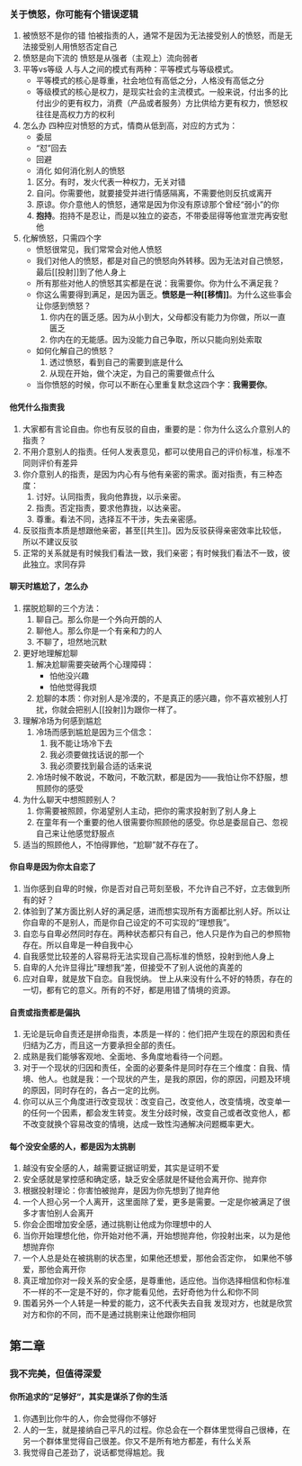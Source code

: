 ### 关于愤怒，你可能有个错误逻辑
1. 被愤怒不是你的错
	怕被指责的人，通常不是因为无法接受别人的愤怒，而是无法接受别人用愤怒否定自己
2. 愤怒是向下流的
	愤怒是从强者（主观上）流向弱者
3. 平等vs等级
	人与人之间的模式有两种：平等模式与等级模式。
	- 平等模式的核心是尊重，社会地位有高低之分，人格没有高低之分
	- 等级模式的核心是权力，是现实社会的主流模式。一般来说，付出多的比付出少的更有权力，消费（产品或者服务）方比供给方更有权力，愤怒权往往是高权力方的权利
4. 怎么办
	四种应对愤怒的方式，情商从低到高，对应的方式为：
	- 委屈
	- “怼”回去
	- 回避
	- 消化
	如何消化别人的愤怒
	1. 区分。有时，发火代表一种权力，无关对错
	2. 自问。你需要他，就要接受并进行情感隔离，不需要他则反抗或离开
	3. 原谅。你介意他人的愤怒，通常是因为你没有原谅那个曾经“弱小”的你
	4. **抱持**。抱持不是忍让，而是以独立的姿态，不带委屈得等他宣泄完再安慰他
5. 化解愤怒，只需四个字
	- 愤怒很常见，我们常常会对他人愤怒
	- 我们对他人的愤怒，都是对自己的愤怒向外转移。因为无法对自己愤怒，最后[[投射]]到了他人身上
	- 所有那些对他人的愤怒其实都是在说：我需要你。你为什么不满足我？
	- 你这么需要得到满足，是因为匮乏。**愤怒是一种[[移情]]**。为什么这些事会让你感到愤怒？
		1. 你内在的匮乏感。因为从小到大，父母都没有能力为你做，所以一直匮乏
		2. 你内在的无能感。因为没能力自己争取，所以只能向别处索取
	- 如何化解自己的愤怒？
		1. 透过愤怒，看到自己的需要到底是什么
		2. 从现在开始，做个决定，为自己的需要做点什么
	- 当你愤怒的时候，你可以不断在心里重复默念这四个字：**我需要你**。


#### 他凭什么指责我
1. 大家都有言论自由。你也有反驳的自由，重要的是：你为什么这么介意别人的指责？
2. 不用介意别人的指责。任何人发表意见，都可以使用自己的评价标准，标准不同则评价有差异
3. 你介意别人的指责，是因为内心有与他有亲密的需求。面对指责，有三种态度：
	1. 讨好。认同指责，我向他靠拢，以示亲密。
	2. 指责。否定指责，要求他靠拢，以达亲密。
	3. 尊重。看法不同，选择互不干涉，失去亲密感。
4. 反驳指责本质是想跟他亲密，甚至[[共生]]。因为反驳获得亲密效率比较低，所以不建议反驳
5. 正常的关系就是有时候我们看法一致，我们亲密；有时候我们看法不一致，彼此独立。求同存异
#### 聊天时尴尬了，怎么办
1. 摆脱尬聊的三个方法：
	1. 聊自己。那么你是一个外向开朗的人
	2. 聊他人。那么你是一个有亲和力的人
	3. 不聊了，坦然地沉默
2. 更好地理解尬聊
	1. 解决尬聊需要突破两个心理障碍：
		- 怕他没兴趣
		- 怕他觉得我烦
	2. 尬聊的本质：你对别人是冷漠的，不是真正的感兴趣，你不喜欢被别人打扰，你就会把别人[[投射]]为跟你一样了。
3.  理解冷场为何感到尴尬
	1. 冷场而感到尴尬是因为三个信念：
		1. 我不能让场冷下去
		2. 我必须要做找话说的那一个
		3. 我必须要找到最合适的话来说
	2. 冷场时候不敢说，不敢问，不敢沉默，都是因为——我怕让你不舒服，想照顾你的感受
4. 为什么聊天中想照顾别人？
	1. 你需要被照顾，你渴望别人主动，把你的需求投射到了别人身上
	2. 在童年有一个重要的他人很需要你照顾他的感受。你总是委屈自己、忽视自己来让他感觉舒服点
5. 适当的照顾他人，不怕得罪他，“尬聊”就不存在了。
#### 你自卑是因为你太自恋了
1. 当你感到自卑的时候，你是否对自己苛刻至极，不允许自己不好，立志做到所有的好？
2. 体验到了某方面比别人好的满足感，进而想实现所有方面都比别人好。所以让你自卑的不是别人，而是你自己设定的不可实现的“理想我”。
3. 自恋与自卑必然同时存在。两种状态都只有自己，他人只是作为自己的参照物存在。所以自卑是一种自我中心
4. 自我感觉比较差的人容易将无法实现自己高标准的愤怒，投射到他人身上
5. 自卑的人允许显得比"理想我“差，但接受不了别人说他的真差的
6. 应对自卑，就是放下自恋。自我悦纳。
世上从来没有什么不好的特质，存在的一切，都有它的意义。所有的不好，都是用错了情境的资源。

#### 自责或指责都是偏执
1. 无论是玩命自责还是拼命指责，本质是一样的：他们把产生现在的原因和责任归结为乙方，而且这一方要承担全部的责任。
2. 成熟是我们能够客观地、全面地、多角度地看待一个问题。
3. 对于一个现状的归因和责任，全面的必要条件是同时存在三个维度：自我、情境、他人。也就是我：一个现状的产生，是我的原因，你的原因，问题及环境的原因，同时存在的，各占一定的比例。
4. 你可以从三个角度进行改变现状：改变自己，改变他人，改变情境，改变单一的任何一个因素，都会发生转变。发生分歧时候，改变自己或者改变他人，都不改变就换个容易改变的情境，达成一致性沟通解决问题概率更大。

#### 每个没安全感的人，都是因为太挑剔
1. 越没有安全感的人，越需要证据证明爱，其实是证明不爱
1. 安全感就是掌控感和确定感，缺乏安全感就是怀疑他会离开你、抛弃你
2. 根据投射理论：你害怕被抛弃，是因为你先想到了抛弃他
3. 一个人担心另一个人离开，这里面除了爱，更多是需要。一定是你被满足了很多才害怕别人会离开
4. 你会企图增加安全感，通过挑剔让他成为你理想中的人
5. 当你开始理想化他，你开始对他不满，开始想抛弃他，你投射出来，以为是他想抛弃你
6. 一个人总是处在被挑剔的状态里，如果他还想爱，那他会否定你， 如果他不够爱，那他会离开你
7. 真正增加你对一段关系的安全感，是尊重他，适应他。当你选择相信和你标准不一样的不一定是不好的，你才能看见他，去好奇他为什么和你不同
8. 围着另外一个人转是一种爱的能力，这不代表失去自我
发现对方，也就是欣赏对方和你的不同，而不是通过挑剔来让他跟你相同

## 第二章
### 我不完美，但值得深爱
#### 你所追求的“足够好“，其实是谋杀了你的生活
1. 你遇到比你牛的人，你会觉得你不够好
2. 人的一生，就是接纳自己平凡的过程。你总会在一个群体里觉得自己很棒，在另一个群体里觉得自己很差。你又不是所有地方都差，有什么关系
3. 我觉得自己差劲了，说话都觉得尴尬。我

